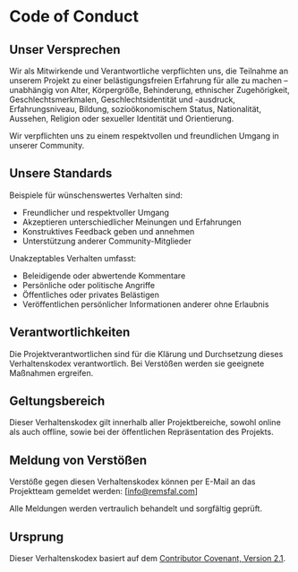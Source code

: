 # Code of Conduct

## Unser Versprechen

Wir als Mitwirkende und Verantwortliche verpflichten uns, die Teilnahme an unserem Projekt zu einer belästigungsfreien Erfahrung für alle zu machen – unabhängig von Alter, Körpergröße, Behinderung, ethnischer Zugehörigkeit, Geschlechtsmerkmalen, Geschlechtsidentität und -ausdruck, Erfahrungsniveau, Bildung, sozioökonomischem Status, Nationalität, Aussehen, Religion oder sexueller Identität und Orientierung.

Wir verpflichten uns zu einem respektvollen und freundlichen Umgang in unserer Community.

## Unsere Standards

Beispiele für wünschenswertes Verhalten sind:

- Freundlicher und respektvoller Umgang
- Akzeptieren unterschiedlicher Meinungen und Erfahrungen
- Konstruktives Feedback geben und annehmen
- Unterstützung anderer Community-Mitglieder

Unakzeptables Verhalten umfasst:

- Beleidigende oder abwertende Kommentare
- Persönliche oder politische Angriffe
- Öffentliches oder privates Belästigen
- Veröffentlichen persönlicher Informationen anderer ohne Erlaubnis

## Verantwortlichkeiten

Die Projektverantwortlichen sind für die Klärung und Durchsetzung dieses Verhaltenskodex verantwortlich. Bei Verstößen werden sie geeignete Maßnahmen ergreifen.

## Geltungsbereich

Dieser Verhaltenskodex gilt innerhalb aller Projektbereiche, sowohl online als auch offline, sowie bei der öffentlichen Repräsentation des Projekts.

## Meldung von Verstößen

Verstöße gegen diesen Verhaltenskodex können per E-Mail an das Projektteam gemeldet werden: [info@remsfal.com]

Alle Meldungen werden vertraulich behandelt und sorgfältig geprüft.

## Ursprung

Dieser Verhaltenskodex basiert auf dem [Contributor Covenant, Version 2.1](https://www.contributor-covenant.org/version/2/1/code_of_conduct/).

